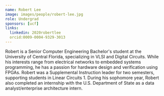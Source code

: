 ```yaml
---
name: Robert Lee
image: images/people/robert-lee.jpg
role: Undergrad
sponsors: [ucf]
links:
  linkedin: 2020robertlee
  orcid:0009-0004-9329-3013
---
```


Robert is a Senior Computer Engineering Bachelor's student at the University of Central Florida, specializing in VLSI and Digital Circuits. While his interests range from electrical networks to embedded systems programming, he has a passion for hardware design and verification using FPGAs. Robert was a Supplemental Instruction leader for two semesters, supporting students in Linear Circuits 1. During his sophomore year, Robert also completed an internship with the U.S. Department of State as a data analyst/enterprise architecture intern. 
